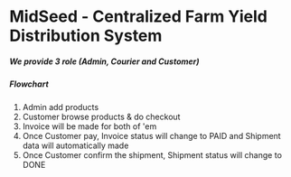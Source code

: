# MidSeed - Centralized Farm Yield Distribution System

##### We provide 3 role (Admin, Courier and Customer)

##### Flowchart

1. Admin add products
2. Customer browse products & do checkout
3. Invoice will be made for both of 'em
4. Once Customer pay, Invoice status will change to PAID and Shipment data will automatically made
5. Once Customer confirm the shipment, Shipment status will change to DONE
